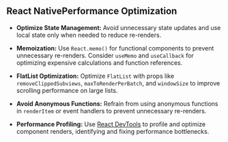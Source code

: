 ## React NativePerformance Optimization

- **Optimize State Management:** Avoid unnecessary state updates and use local state only when needed to reduce re-renders.
- **Memoization:** Use `React.memo()` for functional components to prevent unnecessary re-renders. Consider `useMemo` and `useCallback` for optimizing expensive calculations and function references.

- **FlatList Optimization:** Optimize `FlatList` with props like `removeClippedSubviews`, `maxToRenderPerBatch`, and `windowSize` to improve scrolling performance on large lists.
- **Avoid Anonymous Functions:** Refrain from using anonymous functions in `renderItem` or event handlers to prevent unnecessary re-renders.
- **Performance Profiling:** Use [React DevTools](https://reactnative.dev/docs/debugging#react-developer-tools) to profile and optimize component renders, identifying and fixing performance bottlenecks.
